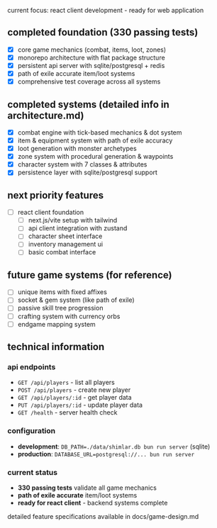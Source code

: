current focus: react client development - ready for web application

## completed foundation (330 passing tests)
- [x] core game mechanics (combat, items, loot, zones)
- [x] monorepo architecture with flat package structure  
- [x] persistent api server with sqlite/postgresql + redis
- [x] path of exile accurate item/loot systems
- [x] comprehensive test coverage across all systems

## completed systems (detailed info in architecture.md)
- [x] combat engine with tick-based mechanics & dot system
- [x] item & equipment system with path of exile accuracy  
- [x] loot generation with monster archetypes
- [x] zone system with procedural generation & waypoints
- [x] character system with 7 classes & attributes
- [x] persistence layer with sqlite/postgresql support
## next priority features
- [ ] react client foundation
  - [ ] next.js/vite setup with tailwind  
  - [ ] api client integration with zustand
  - [ ] character sheet interface
  - [ ] inventory management ui
  - [ ] basic combat interface

## future game systems (for reference)
- [ ] unique items with fixed affixes
- [ ] socket & gem system (like path of exile)
- [ ] passive skill tree progression
- [ ] crafting system with currency orbs
- [ ] endgame mapping system

## technical information

### api endpoints
- `GET /api/players` - list all players
- `POST /api/players` - create new player
- `GET /api/players/:id` - get player data  
- `PUT /api/players/:id` - update player data
- `GET /health` - server health check

### configuration  
- **development**: `DB_PATH=./data/shimlar.db bun run server` (sqlite)
- **production**: `DATABASE_URL=postgresql://... bun run server`

### current status
- **330 passing tests** validate all game mechanics
- **path of exile accurate** item/loot systems  
- **ready for react client** - backend systems complete

detailed feature specifications available in docs/game-design.md
